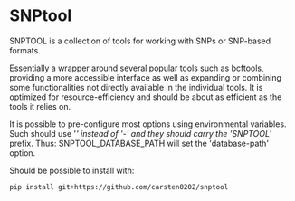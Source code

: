# SNPtool

SNPTOOL is a collection of tools for working with SNPs or SNP-based formats.
  
Essentially a wrapper around several popular tools such as bcftools, providing a more accessible interface as well
as expanding or combining some functionalities not directly available in the individual tools. It is optimized for
resource-efficiency and should be about as efficient as the tools it relies on.

It is possible to pre-configure most options using environmental variables. Such should use '_' instead of '-' and
they should carry the 'SNPTOOL_' prefix. Thus: SNPTOOL_DATABASE_PATH will set the 'database-path' option.


Should be possible to install with:

```
pip install git+https://github.com/carsten0202/snptool
```

